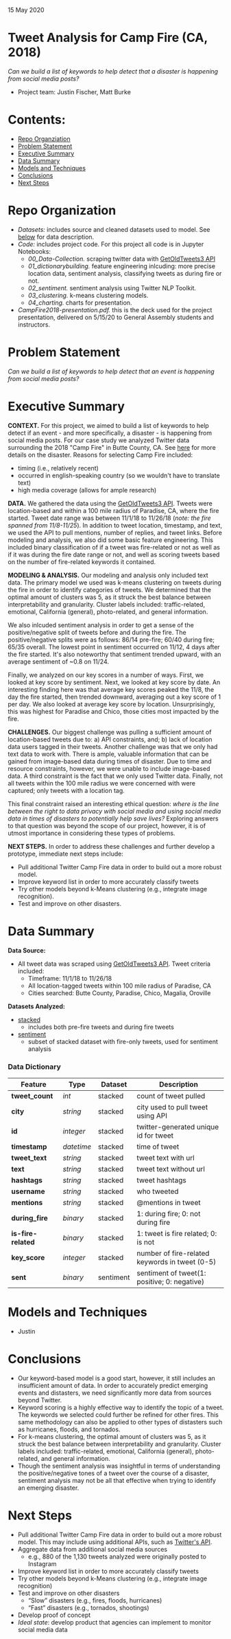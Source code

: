 15 May 2020 

# Tweet Analysis for Camp Fire (CA, 2018)
*Can we build a list of keywords to help detect that a disaster is happening from social media posts?*
- Project team: Justin Fischer, Matt Burke

# Contents:
- [Repo Organziation](#Repo-Organization)
- [Problem Statement](#Problem-Statement)
- [Executive Summary](#Executive-Summary)
- [Data Summary](#Data-Summary)
- [Models and Techniques](#Models-and-Techniques)
- [Conclusions](#Conclusions)
- [Next Steps](#Next-Steps)


# Repo Organization
- *Datasets:* includes source and cleaned datasets used to model. See [below](#Data-Summary) for data description.
- *Code:* includes project code. For this project all code is in Jupyter Notebooks:
	- *00_Data-Collection.* scraping twitter data with [GetOldTweets3 API](#https://github.com/Mottl/GetOldTweets3)
	- *01_dictionarybuilding.*  feature engineering inlcuding: more precise location data, sentiment analysis, classifying tweets as during fire or not. 
	- *02_sentiment.* sentiment analysis using Twitter NLP Toolkit.
	- *03_clustering.* k-means clustering models.
	- *04_charting.* charts for presentation.
- *CampFire2018-presentation.pdf.* this is the deck used for the project presentation, delivered on 5/15/20 to General Assembly students and instructors. 

# Problem Statement
*Can we build a list of keywords to help detect that an event is happening from social media posts?*

# Executive Summary
**CONTEXT.**
For this project, we aimed to build a list of keywords to help detect if an event - and more specifically, a disaster - is happening from social media posts. For our case study we analyzed Twitter data surrounding the 2018 "Camp Fire" in Butte County, CA. See [here](https://en.wikipedia.org/wiki/Camp_Fire_(2018)) for more details on the disaster. Reasons for selecting Camp Fire included:
- timing (i.e., relatively recent)
- occurred in english-speaking country (so we wouldn't have to translate text)
- high media coverage (allows for ample research)


**DATA.**
We gathered the data using the  [GetOldTweets3 API](#https://github.com/Mottl/GetOldTweets3). Tweets were location-based and within a 100 mile radius of Paradise, CA, where the fire started. Tweet date range was between 11/1/18 to 11/26/18 (*note: the fire spanned from 11/8-11/25*). In addition to tweet location, timestamp, and text, we used the API to pull mentions, number of replies, and tweet links. Before modeling and analysis, we also did some basic feature engineering. This included binary classification of if a tweet was fire-related or not as well as if it was during the fire date range or not, and well as scoring tweets based on the number of fire-related keywords it contained. 

**MODELING & ANALYSIS.**
Our modeling and analysis only included text data. The primary model we used was k-means clustering on tweets during the fire in order to identify categories of tweets. We determined that the optimal amount of clusters was 5, as it struck the best balance between interpretability and granularity. Cluster labels included: traffic-related, emotional, California (general), photo-related, and general information.

We also inlcuded sentiment analysis in order to get a sense of the positive/negative split of tweets before and during the fire. The positive/negative splits were as follows: 86/14 pre-fire; 60/40 during fire; 65/35 overall. The lowest point in sentiment occurred on 11/12, 4 days after the fire started. It's also noteworthy that sentiment trended upward, with an average sentiment of ~0.8 on 11/24. 

Finally, we analyzed on our key scores in a number of ways. First, we looked at key score by sentiment. Next, we looked at key score by date. An interesting finding here was that average key scores peaked the 11/8, the day the fire started, then trended downward, averaging out a key score of 1 per day. We also looked at average key score by location. Unsurprisingly, this was highest for Paradise and Chico, those cities most impacted by the fire.

**CHALLENGES.**
Our biggest challenge was pulling a sufficient amount of location-based tweets due to: a) API constraints, and; b) lack of location data users tagged in their tweets. Another challenge was that we only had text data to work with. There is ample, valuable information that can be gained from image-based data during times of disaster. Due to time and resource constraints, however, we were unable to include image-based data. A third constraint is the fact that we only used Twitter data. Finally, not all tweets within the 100 mile radius we were concerned with were captured; only tweets with a location tag. 

This final constraint raised an interesting ethical question: *where is the line between the right to data privacy with social media and using social media data in times of disasters to potentially help save lives?* Exploring answers to that question was beyond the scope of our project, however, it is of utmost importance in considering these types of problems.

**NEXT STEPS.**
In order to address these challenges and further develop a prototype, immediate next steps include:
- Pull additional Twitter Camp Fire data in order to build out a more robust model. 
- Improve keyword list in order to more accurately classify tweets
- Try other models beyond k-Means clustering (e.g., integrate image recognition).
- Test and improve on other disasters.

# Data Summary
**Data Source:**
- All tweet data was scraped using [GetOldTweets3 API](#https://github.com/Mottl/GetOldTweets3). Tweet criteria included:
	- Timeframe: 11/1/18 to 11/26/18
	- All location-tagged tweets within 100 mile radius of Paradise, CA
	- Cities searched: Butte County, Paradise, Chico, Magalia, Oroville

**Datasets Analyzed:**
- [stacked](../datasets/stacked_clean_again.csv)
	- includes both pre-fire tweets and during fire tweets
- [sentiment](../datasets/stacked_sentiment_again.csv)
	- subset of stacked dataset with fire-only tweets, used for sentiment analysis 

### Data Dictionary
|Feature|Type|Dataset|Description|
|--|--|--|--|
|**tweet_count**|*int*|stacked|count of tweet pulled|
|**city**|*string*|stacked|city used to pull tweet using API|
|**id**|*integer*|stacked|twitter-generated unique id for tweet|
|**timestamp**|*datetime*|stacked|time of tweet|
|**tweet_text**|*string*|stacked|tweet text with url|
|**text**|*string*|stacked|tweet text without url|
|**hashtags**|*string*|stacked|tweet hashtags|
|**username**|*string*|stacked|who tweeted|
|**mentions**|*string*|stacked|@mentions in tweet|
|**during_fire**|*binary*|stacked|1: during fire; 0: not during fire|
|**is-fire-related**|*binary*|stacked|1: tweet is fire related; 0: is not|
|**key_score**|*integer*|stacked|number of fire-related keywords in tweet (0-5)|
|**sent**|*binary*|sentiment|sentiment of tweet(1: positive; 0: negative)|


# Models and Techniques
- Justin 

# Conclusions
- Our keyword-based model is a good start, however, it still includes an insufficient amount of data. In order to accurately predict emerging events and distasters, we need significantly more data from sources beyond Twitter. 
- Keyword scoring is a highly effective way to identify the topic of a tweet. The keywords we selected could further be refined for other fires. This same methodology can also be applied to other types of distasters such as hurricanes, floods, and tornados.
- For k-means clustering, the optimal amount of clusters was 5, as it struck the best balance between interpretability and granularity. Cluster labels included: traffic-related, emotional, California (general), photo-related, and general information.
- Though the sentiment analysis was insightful in terms of understanding the positive/negative tones of a tweet over the course of a disaster, sentiment analysis may not be all that effective when trying to identify an emerging disaster.

# Next Steps
- Pull additional Twitter Camp Fire data in order to build out a more robust model. This may include using additional APIs, such as [Twitter's API](https://developer.twitter.com/en/docs).
- Aggregate data from additional social media sources
	- e.g., 880 of the 1,130 tweets analyzed were originally posted to Instagram
- Improve keyword list in order to more accurately classify tweets
- Try other models beyond k-Means clustering (e.g., integrate image recognition)
- Test and improve on other disasters
	- “Slow” disasters (e.g., fires, floods, hurricanes)
	- “Fast” disasters (e.g., tornados, shootings) 
- Develop proof of concept
- *Ideal state*: develop product that agencies can implement to monitor social media data






